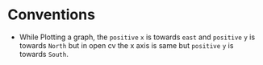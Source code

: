 # Conventions
* While Plotting a graph, the `positive` `x` is 
towards `east` and `positive` `y` is towards `North` 
but in open cv the x axis is same but `positive` `y` 
is towards `South`.   